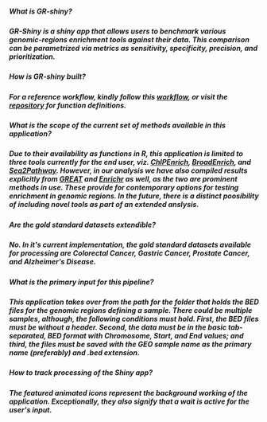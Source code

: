 ##### **What is GR-shiny?**
##### GR-Shiny is a shiny app that allows users to benchmark various genomic-regions enrichment tools against their data. This comparison can be parametrized via metrics as sensitivity, specificity, precision, and prioritization.

##### **How is GR-shiny built?**
##### For a reference workflow, kindly follow this [workflow](https://nbviewer.jupyter.org/github/shauryajauhari/GSABenchmarkTestAnalysis/blob/master/testProtocol.ipynb), or visit the [repository](https://github.com/shauryajauhari/GSABenchmarkTestAnalysis) for function definitions.

##### **What is the scope of the current set of methods available in this application?**
##### Due to their availability as functions in R, this application is limited to three tools currently for the end user, viz. [ChIPEnrich](http://chip-enrich.med.umich.edu/), [BroadEnrich](http://broad-enrich.med.umich.edu/), and [Seq2Pathway](https://www.bioconductor.org/packages/release/bioc/html/seq2pathway.html). However, in our analysis we have also compiled results explicitly from [GREAT](http://bejerano.stanford.edu/great/public/html/) and [Enrichr](http://amp.pharm.mssm.edu/Enrichr/) as well, as the two are prominent methods in use. These provide for contemporary options for testing enrichment in genomic regions. In the future, there is a distinct poosibility of including novel tools as part of an extended anslysis.

##### **Are the gold standard datasets extendible?**
##### No. In it's current implementation, the gold standard datasets available for processing are *Colorectal Cancer*, *Gastric Cancer*, *Prostate Cancer*, and *Alzheimer's Disease*. 

##### **What is the primary input for this pipeline?**
##### This application takes over from the path for the folder that holds the BED files for the genomic regions defining a sample. There could be multiple samples, although, the following conditions must hold. First, the BED files must be without a header. Second, the data must be in the basic tab-separated, BED format with *Chromosome*, *Start*, and *End* values; and third, the files must be saved with the **GEO sample name** as the primary name (preferably) and **.bed** extension. 

##### **How to track processing of the Shiny app?**
##### The featured *animated icons* represent the background working of the application. Exceptionally, they also signify that a wait is active for the user's input.